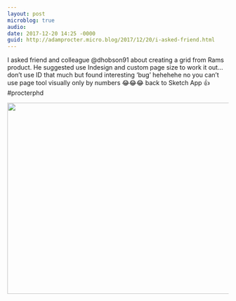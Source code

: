 ```yaml
---
layout: post
microblog: true
audio: 
date: 2017-12-20 14:25 -0000
guid: http://adamprocter.micro.blog/2017/12/20/i-asked-friend.html
---
```

I asked friend and colleague @dhobson91 about creating a grid from Rams product. He suggested use Indesign and custom page size to work it out... don’t use ID that much but found interesting ‘bug’ hehehehe no you can’t use page tool visually only by numbers 😂😂😂 back to Sketch App 👍 #procterphd

<img src="http://discursive.adamprocter.co.uk/uploads/2017/339960d317.jpg" width="600" height="435" />
